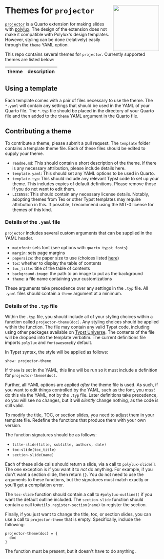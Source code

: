 # Themes for `projector` <img src='projector.png' align="right" height="150" />

[`projector`](https://github.com/christopherkenny/projector) is a Quarto extension for making slides with [polylux](https://github.com/andreasKroepelin/polylux).
The design of the extension does not make it compatible with Polylux's design templates.
However, styling can be done (relatively) easily through the `theme` YAML option.

This repo contains several themes for `projector`.
Currently supported themes are listed below:

| theme | description |
| ----- | ----------- |

## Using a template

Each template comes with a pair of files necessary to use the theme.
The `*.yaml` will contain any settings that should be used in the YAML of your Quarto file.
The `*.typ` file should be placed in the directory of your Quarto file and then added to the `theme` YAML argument in the Quarto file.

## Contributing a theme

To contribute a theme, please submit a pull request.
The `template` folder contains a template theme file.
Each of these files should be edited to supply your theme.

- `readme.md`: This should contain a short description of the theme. If there is any necessary attribution, please include details here.
- `template.yaml`: This should set any YAML options to be used in Quarto.
- `template.typ`: This should include any relevant Typst code to set up your theme. This includes copies of default definitions. Please remove those if you do not want to edit them.
- `LICENSE`: This should contain any necessary license details. Notably, adopting themes from Tex or other Typst templates may require attribution in this. If possible, I recommend using the MIT-0 license for themes of this kind.

### Details of the `.yaml` file

`projector` includes several custom arguments that can be supplied in the YAML header.

- `mainfont`: sets font (see options with `quarto typst fonts`)
- `margin`: sets page margins
- `papersize`: the paper size to use (choices listed [here](https://typst.app/docs/reference/layout/page/))
- `toc`: whether to display the table of contents
- `toc_title`: title of the table of contents
- `background-image`: the path to an image to put as the background
- `theme`: a file name containing your customizations

These arguments take precedence over any settings in the `.typ` file.
All `.yaml` files should contain a `theme` argument at a minimum.

### Details of the `.typ` file

Within the `.typ` file, you should include all of your styling choices within a function called `projector-theme(doc)`.
Any styling choices should be applied within the function.
The file may contain any valid Typst code, including using other packages available on [Typst Universe](https://typst.app/universe/).
The contents of the file will be dropped into the template verbatim.
The current definitions file imports `polylux` and `fontawesome`by default.

In Typst syntax, the style will be applied as follows:

```typst
show: projector-theme
```

If `theme` is set in the YAML, this line will be run so it must include a definition for `projector-theme(doc)`.

Further, all YAML options are applied *after* the theme file is used.
As such, if you want to edit things controlled by the YAML, such as the font, you *must* do this via the YAML, not by the `.typ` file.
Later definitions take precedence, so you will see no changes, but it will *silently* change nothing, as the code is still valid.

To modify the title, TOC, or section slides, you need to adjust them in your template file.
Redefine the functions that produce them with your own version.

The function signatures should be as follows:

- `title-slide(title, subtitle, authors, date)`
- `toc-slide(toc_title)`
- `section-slide(name)`

Each of these slide calls should return a slide, via a call to `polylux-slide[]`.
The one exception is if you want it to *not* do anything.
For example, if you don't want a section slide, then return `{}`.
You do not need to use the arguments to these functions, but the signatures must match exactly or you'll get a compilation error.

The `toc-slide` function should contain a call to `#polylux-outline()` if you want the default outline included.
The `section-slide` function should contain a call to`#utils.register-section(name)` to register the section.

Finally, if you just want to change the title, toc, or section slides, you can use a call to `projector-theme` that is empty.
Specifically, include the following:

```typst
projector-theme(doc) = {
  doc
}
```
The function must be present, but it doesn't have to do anything.
